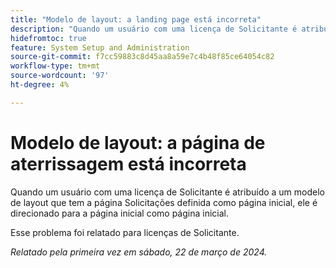 ```yaml
---
title: "Modelo de layout: a landing page está incorreta"
description: "Quando um usuário com uma licença de Solicitante é atribuído a um modelo de layout que tem a página Solicitações definida como página inicial, ele é direcionado para a página inicial como página inicial."
hidefromtoc: true
feature: System Setup and Administration
source-git-commit: f7cc59883c8d45aa8a59e7c4b48f85ce64054c82
workflow-type: tm+mt
source-wordcount: '97'
ht-degree: 4%

---
```



# Modelo de layout: a página de aterrissagem está incorreta

Quando um usuário com uma licença de Solicitante é atribuído a um modelo de layout que tem a página Solicitações definida como página inicial, ele é direcionado para a página inicial como página inicial.

Esse problema foi relatado para licenças de Solicitante.

_Relatado pela primeira vez em sábado, 22 de março de 2024._
